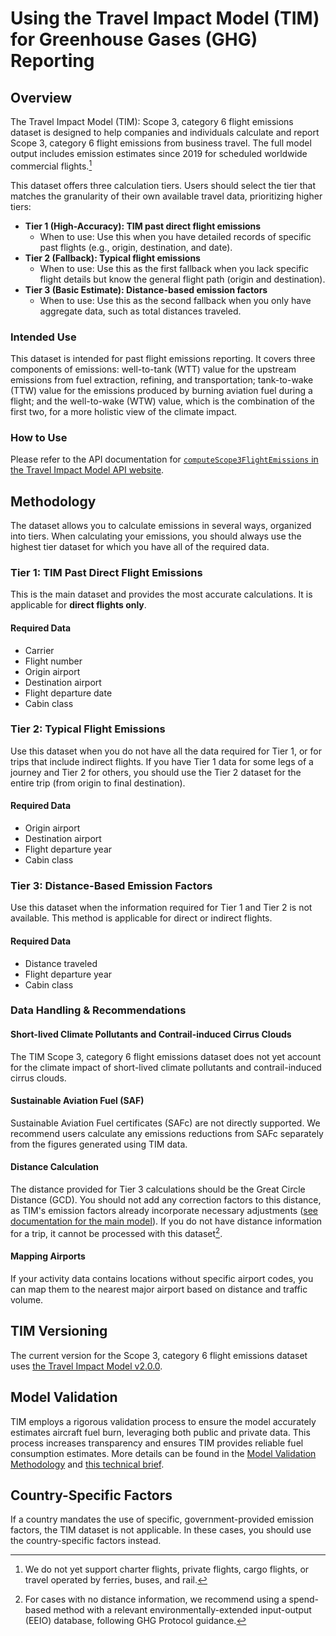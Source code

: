 # Using the Travel Impact Model (TIM) for Greenhouse Gases (GHG) Reporting

## Overview

The Travel Impact Model (TIM): Scope 3, category 6 flight emissions dataset is
designed to help companies and individuals calculate and report Scope 3,
category 6 flight emissions from business travel. The full model output includes
emission estimates since 2019 for scheduled worldwide commercial flights.[^1]

This dataset offers three calculation tiers. Users should select the tier that
matches the granularity of their own available travel data, prioritizing higher
tiers:

*   **Tier 1 (High-Accuracy): TIM past direct flight emissions**
    *   When to use: Use this when you have detailed records of specific past
        flights (e.g., origin, destination, and date).
*   **Tier 2 (Fallback): Typical flight emissions**
    *   When to use: Use this as the first fallback when you lack specific
        flight details but know the general flight path (origin and
        destination).
*   **Tier 3 (Basic Estimate): Distance-based emission factors**
    *   When to use: Use this as the second fallback when you only have
        aggregate data, such as total distances traveled.

### Intended Use

This dataset is intended for past flight emissions reporting. It covers three
components of emissions: well-to-tank (WTT) value for the upstream emissions
from fuel extraction, refining, and transportation; tank-to-wake (TTW) value for
the emissions produced by burning aviation fuel during a flight; and the
well-to-wake (WTW) value, which is the combination of the first two, for a more
holistic view of the climate impact.

### How to Use

Please refer to the API documentation for
[`computeScope3FlightEmissions` in the Travel Impact Model API website](https://developers.google.com/travel/impact-model/docs/reference/rest/v1/flights/computeScope3FlightEmissions).

## Methodology

The dataset allows you to calculate emissions in several ways, organized into
tiers. When calculating your emissions, you should always use the highest tier
dataset for which you have all of the required data.

### Tier 1: TIM Past Direct Flight Emissions

This is the main dataset and provides the most accurate calculations. It is
applicable for **direct flights only**.

#### Required Data

*   Carrier
*   Flight number
*   Origin airport
*   Destination airport
*   Flight departure date
*   Cabin class

### Tier 2: Typical Flight Emissions

Use this dataset when you do not have all the data required for Tier 1, or for
trips that include indirect flights. If you have Tier 1 data for some legs of a
journey and Tier 2 for others, you should use the Tier 2 dataset for the entire
trip (from origin to final destination).

#### Required Data

*   Origin airport
*   Destination airport
*   Flight departure year
*   Cabin class

### Tier 3: Distance-Based Emission Factors

Use this dataset when the information required for Tier 1 and Tier 2 is not
available. This method is applicable for direct or indirect flights.

#### Required Data

*   Distance traveled
*   Flight departure year
*   Cabin class

### Data Handling & Recommendations

#### Short-lived Climate Pollutants and Contrail-induced Cirrus Clouds

The TIM Scope 3, category 6 flight emissions dataset does not yet account for
the climate impact of short-lived climate pollutants and contrail-induced cirrus
clouds.

#### Sustainable Aviation Fuel (SAF)

Sustainable Aviation Fuel certificates (SAFc) are not directly supported. We
recommend users calculate any emissions reductions from SAFc separately from the
figures generated using TIM data.

#### Distance Calculation

The distance provided for Tier 3 calculations should be the Great Circle
Distance (GCD). You should not add any correction factors to this distance, as
TIM's emission factors already incorporate necessary adjustments
([see documentation for the main model](https://github.com/google/travel-impact-model?tab=readme-ov-file#distance-adjustment)).
If you do not have distance information for a trip, it cannot be processed with
this dataset[^2].

#### Mapping Airports

If your activity data contains locations without specific airport codes, you can
map them to the nearest major airport based on distance and traffic volume.

## TIM Versioning

The current version for the Scope 3, category 6 flight emissions dataset uses
[the Travel Impact Model v2.0.0](https://github.com/google/travel-impact-model/tree/main?tab=readme-ov-file#200).

## Model Validation

TIM employs a rigorous validation process to ensure the model accurately
estimates aircraft fuel burn, leveraging both public and private data. This
process increases transparency and ensures TIM provides reliable fuel
consumption estimates. More details can be found in the
[Model Validation Methodology](https://travelimpactmodel.org/static/media/tim_model_validation_methodology.pdf)
and
[this technical brief](https://travelimpactmodel.org/static/media/tim_model_selection.pdf).

## Country-Specific Factors

If a country mandates the use of specific, government-provided emission factors,
the TIM dataset is not applicable. In these cases, you should use the
country-specific factors instead.

[^1]: We do not yet support charter flights, private flights, cargo flights, or
    travel operated by ferries, buses, and rail.
[^2]: For cases with no distance information, we recommend using a spend-based
    method with a relevant environmentally-extended input-output (EEIO)
    database, following GHG Protocol guidance.
